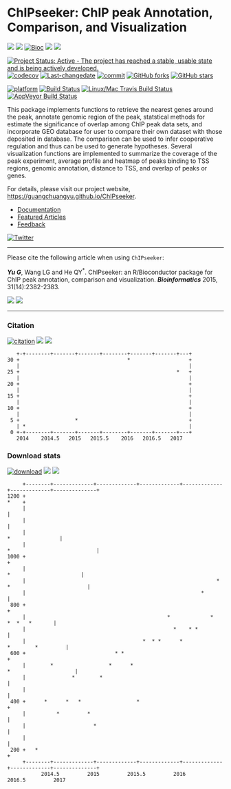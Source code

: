 ChIPseeker: ChIP peak Annotation, Comparison, and Visualization
===============================================================

[![](https://img.shields.io/badge/release%20version-1.12.0-green.svg?style=flat)](https://bioconductor.org/packages/ChIPseeker) [![](https://img.shields.io/badge/devel%20version-1.13.0-green.svg?style=flat)](https://github.com/guangchuangyu/ChIPseeker) [![Bioc](http://www.bioconductor.org/shields/years-in-bioc/ChIPseeker.svg)](https://www.bioconductor.org/packages/devel/bioc/html/ChIPseeker.html#since) [![](https://img.shields.io/badge/download-14143/total-blue.svg?style=flat)](https://bioconductor.org/packages/stats/bioc/ChIPseeker) [![](https://img.shields.io/badge/download-518/month-blue.svg?style=flat)](https://bioconductor.org/packages/stats/bioc/ChIPseeker)

[![Project Status: Active - The project has reached a stable, usable state and is being actively developed.](http://www.repostatus.org/badges/latest/active.svg)](http://www.repostatus.org/#active) [![codecov](https://codecov.io/gh/GuangchuangYu/ChIPseeker/branch/master/graph/badge.svg)](https://codecov.io/gh/GuangchuangYu/ChIPseeker/) [![Last-changedate](https://img.shields.io/badge/last%20change-2017--05--20-green.svg)](https://github.com/GuangchuangYu/ChIPseeker/commits/master) [![commit](http://www.bioconductor.org/shields/commits/bioc/ChIPseeker.svg)](https://www.bioconductor.org/packages/devel/bioc/html/ChIPseeker.html#svn_source) [![GitHub forks](https://img.shields.io/github/forks/GuangchuangYu/ChIPseeker.svg)](https://github.com/GuangchuangYu/ChIPseeker/network) [![GitHub stars](https://img.shields.io/github/stars/GuangchuangYu/ChIPseeker.svg)](https://github.com/GuangchuangYu/ChIPseeker/stargazers)

[![platform](http://www.bioconductor.org/shields/availability/devel/ChIPseeker.svg)](https://www.bioconductor.org/packages/devel/bioc/html/ChIPseeker.html#archives) [![Build Status](http://www.bioconductor.org/shields/build/devel/bioc/ChIPseeker.svg)](https://bioconductor.org/checkResults/devel/bioc-LATEST/ChIPseeker/) [![Linux/Mac Travis Build Status](https://img.shields.io/travis/GuangchuangYu/ChIPseeker/master.svg?label=Mac%20OSX%20%26%20Linux)](https://travis-ci.org/GuangchuangYu/ChIPseeker) [![AppVeyor Build Status](https://img.shields.io/appveyor/ci/Guangchuangyu/ChIPseeker/master.svg?label=Windows)](https://ci.appveyor.com/project/GuangchuangYu/ChIPseeker)

This package implements functions to retrieve the nearest genes around the peak, annotate genomic region of the peak, statstical methods for estimate the significance of overlap among ChIP peak data sets, and incorporate GEO database for user to compare their own dataset with those deposited in database. The comparison can be used to infer cooperative regulation and thus can be used to generate hypotheses. Several visualization functions are implemented to summarize the coverage of the peak experiment, average profile and heatmap of peaks binding to TSS regions, genomic annotation, distance to TSS, and overlap of peaks or genes.

For details, please visit our project website, <https://guangchuangyu.github.io/ChIPseeker>.

-   [Documentation](https://guangchuangyu.github.io/ChIPseeker/documentation/)
-   [Featured Articles](https://guangchuangyu.github.io/ChIPseeker/featuredArticles/)
-   [Feedback](https://guangchuangyu.github.io/ChIPseeker/#feedback)

[![Twitter](https://img.shields.io/twitter/url/https/github.com/GuangchuangYu/ChIPseeker.svg?style=social)](https://twitter.com/intent/tweet?hashtags=ChIPseeker&url=http://bioinformatics.oxfordjournals.org/content/31/14/2382&screen_name=guangchuangyu)

------------------------------------------------------------------------

Please cite the following article when using `ChIPseeker`:

***Yu G***, Wang LG and He QY<sup>\*</sup>. ChIPseeker: an R/Bioconductor package for ChIP peak annotation, comparison and visualization. ***Bioinformatics*** 2015, 31(14):2382-2383.

[![](https://img.shields.io/badge/doi-10.1093/bioinformatics/btv145-green.svg?style=flat)](http://dx.doi.org/10.1093/bioinformatics/btv145) [![](https://img.shields.io/badge/Altmetric-31-green.svg?style=flat)](https://www.altmetric.com/details/3781087)

------------------------------------------------------------------------

### Citation

[![citation](https://img.shields.io/badge/cited%20by-60-green.svg?style=flat)](https://scholar.google.com.hk/scholar?oi=bibs&hl=en&cites=12053363057899219488) [![](https://img.shields.io/badge/cited%20in%20Web%20of%20Science%20Core%20Collection--green.svg?style=flat)](http://apps.webofknowledge.com/InboundService.do?mode=FullRecord&customersID=RID&IsProductCode=Yes&product=WOS&Init=Yes&Func=Frame&DestFail=http%3A%2F%2Fwww.webofknowledge.com&action=retrieve&SrcApp=RID&SrcAuth=RID&SID=T2TqQabyevZvWQ4YHvJ&UT=WOS%3A000358173500022) [![](https://img.shields.io/badge/ESI-Highly%20Cited%20Paper-green.svg?style=flat)](http://apps.webofknowledge.com/InboundService.do?mode=FullRecord&customersID=RID&IsProductCode=Yes&product=WOS&Init=Yes&Func=Frame&DestFail=http%3A%2F%2Fwww.webofknowledge.com&action=retrieve&SrcApp=RID&SrcAuth=RID&SID=Y2CXu6nry8nDQZcUy1w&UT=WOS%3A000358173500022)

       +-+--------+-------+-------+--------+-------+-------+---+
    30 +                                   *                   +
       |                                                       |
    25 +                                                   *   +
       |                                                       |
    20 +                                                       +
       |                                                       |
    15 +                                                       +
       |                                                       |
    10 +                                                       +
       |                                                       |
     5 +                  *                                    +
       | *                                                     |
     0 +-+--------+-------+-------+--------+-------+-------+---+
       2014    2014.5   2015   2015.5    2016   2016.5   2017   

### Download stats

[![download](http://www.bioconductor.org/shields/downloads/ChIPseeker.svg)](https://bioconductor.org/packages/stats/bioc/ChIPseeker) [![](https://img.shields.io/badge/download-14143/total-blue.svg?style=flat)](https://bioconductor.org/packages/stats/bioc/ChIPseeker) [![](https://img.shields.io/badge/download-518/month-blue.svg?style=flat)](https://bioconductor.org/packages/stats/bioc/ChIPseeker)

         +--------+-------------+-------------+-------------+-------------+-------------+--------------+
    1200 +                                                                                        *    +
         |                                                                                             |
         |                                                                                             |
         |                                                                            *                |
         |                                                                *                            |
    1000 +                                                                                             +
         |                                                                     *                       |
         |                                                              *    *                         |
         |                                                         *                                   |
     800 +                                                                                             +
         |                                              *             *                 *  *   *       |
         |                                                *    * *                                     |
         |                                      *  * *      *                       *        *         |
     600 +                             * *                                                             +
         |        *                  *      *                                    *                     |
         |               *        *                                                                    |
         |                                                                                             |
     400 +      *      *   *                  *                                                        +
         |          *         *                                                                        |
         |                      *                                                                      |
         |                                                                                             |
     200 +   *                                                                                         +
         +--------+-------------+-------------+-------------+-------------+-------------+--------------+
               2014.5         2015         2015.5         2016         2016.5         2017
